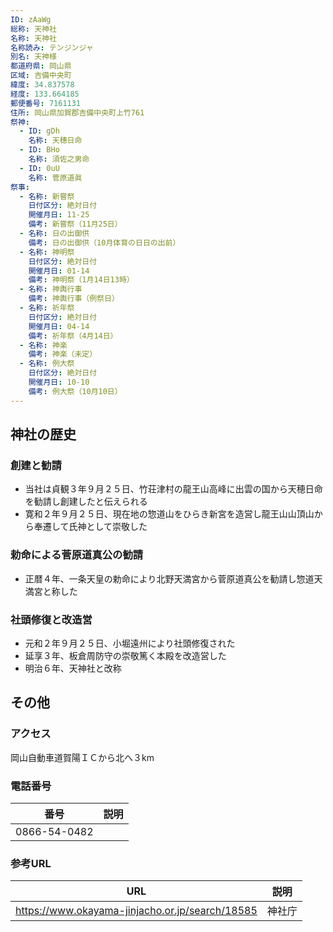 ```yaml
---
ID: zAaWg
総称: 天神社
名称: 天神社
名称読み: テンジンジャ
別名: 天神様
都道府県: 岡山県
区域: 吉備中央町
緯度: 34.837578
経度: 133.664185
郵便番号: 7161131
住所: 岡山県加賀郡吉備中央町上竹761
祭神:
  - ID: gDh
    名称: 天穗日命
  - ID: BHo
    名称: 須佐之男命
  - ID: 0uU
    名称: 菅原道眞
祭事:
  - 名称: 新嘗祭
    日付区分: 絶対日付
    開催月日: 11-25
    備考: 新嘗祭（11月25日）
  - 名称: 日の出御供
    備考: 日の出御供（10月体育の日日の出前）
  - 名称: 神明祭
    日付区分: 絶対日付
    開催月日: 01-14
    備考: 神明祭（1月14日13時）
  - 名称: 神輿行事
    備考: 神輿行事（例祭日）
  - 名称: 祈年祭
    日付区分: 絶対日付
    開催月日: 04-14
    備考: 祈年祭（4月14日）
  - 名称: 神楽
    備考: 神楽（未定）
  - 名称: 例大祭
    日付区分: 絶対日付
    開催月日: 10-10
    備考: 例大祭（10月10日）
---
```


## 神社の歴史

### 創建と勧請

- 当社は貞観３年９月２５日、竹荘津村の龍王山高峰に出雲の国から天穂日命を勧請し創建したと伝えられる
- 寛和２年９月２５日、現在地の惣道山をひらき新宮を造営し龍王山山頂山から奉遷して氏神として崇敬した

### 勅命による菅原道真公の勧請

- 正暦４年、一条天皇の勅命により北野天満宮から菅原道真公を勧請し惣道天満宮と称した

### 社頭修復と改造営

- 元和２年９月２５日、小堀遠州により社頭修復された
- 延享３年、板倉周防守の崇敬篤く本殿を改造営した
- 明治６年、天神社と改称

## その他

### アクセス

岡山自動車道賀陽ＩＣから北へ３km

### 電話番号

| 番号         | 説明 |
| ------------ | ---- |
| 0866-54-0482 |      |

### 参考URL

| URL                                             | 説明   |
| ----------------------------------------------- | ------ |
| https://www.okayama-jinjacho.or.jp/search/18585 | 神社庁 |
